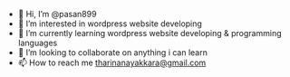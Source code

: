 - 👋 Hi, I’m @pasan899
- 👀 I’m interested in wordpress website developing
- 🌱 I’m currently learning wordpress website developing & programming languages
- 💞️ I’m looking to collaborate on anything i can learn
- 📫 How to reach me tharinanayakkara@gmail.com

<!---
pasan899/pasan899 is a ✨ special ✨ repository because its `README.md` (this file) appears on your GitHub profile.
You can click the Preview link to take a look at your changes.
--->

